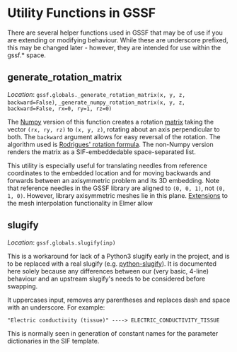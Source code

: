 # Utility Functions in GSSF

There are several helper functions used in GSSF that may be of use if you are
extending or modifying behaviour. While these are underscore prefixed, this may
be changed later - however, they are intended for use within the gssf.*
space.

## generate_rotation_matrix

*Location*: `gssf.globals._generate_rotation_matrix(x, y, z, backward=False)`,
`_generate_numpy_rotation_matrix(x, y, z, backward=False, rx=0, ry=1, rz=0)`

The [Numpy](http://www.numpy.org/) version of this function creates a rotation
[matrix](http://docs.scipy.org/doc/numpy/reference/generated/numpy.matrix.html)
taking the vector `(rx, ry, rz)` to `(x, y, z)`, rotating about an axis
perpendicular to both. The `backward` argument allows for easy reversal of the
rotation. The algorithm used is [Rodrigues' rotation
formula](https://en.wikipedia.org/wiki/Rodrigues'_rotation_formula#Matrix_notation).
The non-Numpy version renders the matrix as a SIF-embeddedable space-separated
list.

This utility is especially useful for translating needles from reference
coordinates to the embedded location and for moving backwards and forwards between
an axisymmetric problem and its 3D embedding. Note that reference needles in the
GSSF library are aligned to `(0, 0, 1)`, not `(0, 1, 0)`. However, library
axisymmetric meshes lie in this plane. [Extensions](numa-elmer.md) to the mesh
interpolation functionality in Elmer allow

## slugify

*Location*: `gssf.globals.slugify(inp)`

This is a workaround for lack of a Python3 slugify early in the project, and is
to be replaced with a real slugify (e.g.
[python-slugify](https://pypi.python.org/pypi/python-slugify)). It is documented
here solely because any differences between our (very basic, 4-line) behaviour
and an upstream slugify's needs to be considered before swapping.

It uppercases input, removes any parentheses and replaces dash and space with an
underscore. For example:

    "Electric conductivity (tissue)" ----> ELECTRIC_CONDUCTIVITY_TISSUE

This is normally seen in generation of constant names for the parameter
dictionaries in the SIF template.
